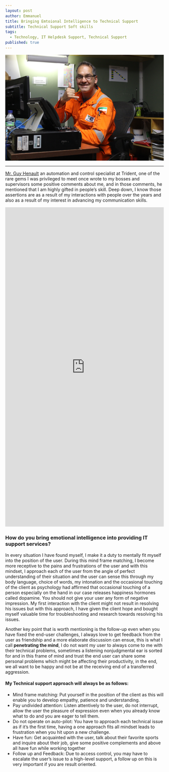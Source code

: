 ```yaml
---
layout: post
author: Emmanuel
title: Bringing Emtoional Intelligence to Technical Support
subtitle: Technical Support Soft skills
tags:
  - Technology, IT Helpdesk Support, Technical Support
published: true
---
```



![Customer satisfaction](../img/freaky.JPG "Freaky Nortje")

***

[Mr. Guy Henault](https://www.linkedin.com/in/guy-henault-06b2bbb/ "Automation and control specialist") an automation and control specialist at Trident, one of the rare gems I was privileged to meet once wrote to my bosses and supervisors some positive comments about me, and in those comments, he mentioned that I am highly gifted in people’s skill. Deep down, I know those assertions are as a result of my interactions with people over the years and also as a result of my interest in advancing my communication skills.

<iframe src="https://www.linkedin.com/embed/feed/update/urn:li:share:6874656424572567552" height="1014" width="504" frameborder="0" allowfullscreen="" title="Embedded post"></iframe>


### How do you bring emotional intelligence into providing IT support services? 

In every situation I have found myself, I make it a duty to mentally fit myself into the position of the user. During this mind frame matching, I become more receptive to the pains and frustrations of the user and with this mindset, I approach each of the user from the angle of perfect understanding of their situation and the user can sense this through my body language, choice of words, my intonation and the occasional touching of the client as psychology had affirmed that occasional touching of a person especially on the hand in our case releases happiness hormones called dopamine. You should not give your user any form of negative impression.
My first interaction with the client might not result in resolving his issues but with this approach, I have given the client hope and bought myself valuable time for troubleshooting and research towards resolving his issues.

Another key point that is worth mentioning is the follow-up even when you have fixed the end-user challenges, I always love to get feedback from the user as friendship and a more elaborate discussion can ensue, this is what I call **penetrating the mind**, I do not want my user to always come to me with their technical problems, sometimes a listening nonjudgmental ear is sorted for and in this frame of mind and trust the end user can share some personal problems which might be affecting their productivity, in the end, we all want to be happy and not be at the receiving end of a transferred aggression.

#### My Technical support approach will always be as follows:

- Mind frame matching: Put yourself in the position of the client as this will enable you to develop empathy, patience and understanding.
- Pay undivided attention: Listen attentively to the user, do not interrupt, allow the user the pleasure of expression even when you already know what to do and you are eager to tell them.
- Do not operate on auto-pilot: You have to approach each technical issue as if it’s the first time, having a one approach fits all mindset leads to frustration when you hit upon a new challenge.
- Have fun: Get acquainted with the user, talk about their favorite sports and inquire about their job, give some positive complements and above all have fun while working together
- Follow up and Feedback: Due to access control, you may have to escalate the user’s issue to a high-level support, a follow up on this is very important if you are result oriented.

